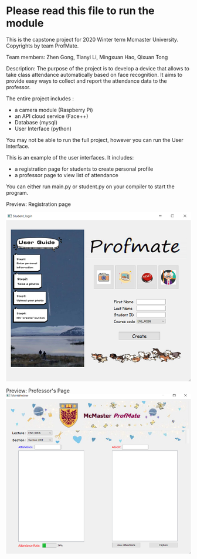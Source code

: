 # Please read this file to run the module

This is the capstone project for 2020 Winter term Mcmaster University. Copyrights by team ProfMate.

Team members: Zhen Gong, Tianyi Li, Mingxuan Hao, Qixuan Tong

Description: The purpose of the project is to develop a device that allows to take class attendance automatically based on face recognition. It aims to provide easy ways to collect and report the attendance data to the professor.  


The entire project includes :
* a camera module (Raspberry Pi)
* an API cloud service (Face++)
* Database (mysql)
* User Interface (python)

You may not be able to run the full project, however you can run the User Interface.


This is an example of the user interfaces. It includes: 
* a registration page for students to create personal profile
* a professor page to view list of attendance
  
You can either run main.py or student.py on your compiler to start the program.

Preview: Registration page

![Registration page](image/sample_student.png)


Preview: Professor's Page
![Professor's page](image/sample_professor.png)